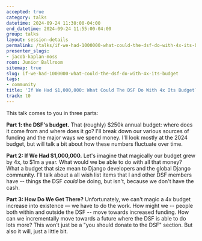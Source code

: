 ```yaml
---
accepted: true
category: talks
datetime: 2024-09-24 11:30:00-04:00
end_datetime: 2024-09-24 11:55:00-04:00
group: talks
layout: session-details
permalink: /talks/if-we-had-1000000-what-could-the-dsf-do-with-4x-its-budget/
presenter_slugs:
- jacob-kaplan-moss
room: Junior Ballroom
sitemap: true
slug: if-we-had-1000000-what-could-the-dsf-do-with-4x-its-budget
tags:
- community
title: 'If We Had $1,000,000: What Could The DSF Do With 4x Its Budget?'
track: t0
---
```


This talk comes to you in three parts:

**Part 1: the DSF's budget.** That (roughly) $250k annual budget: where does it come from and where does it go? I'll break down our various sources of funding and the major ways we spend money. I'll look mostly at the 2024 budget, but will talk a bit about how these numbers fluctuate over time.

**Part 2: If We Had $1,000,000.** Let's imagine that magically our budget grew by 4x, to $1m a year. What would we be able to do with all that money? What a budget that size mean to Django developers and the global Django community. I'll talk about a all wish list items that I and other DSF members have -- things the DSF _could_ be doing, but isn't, because we don't have the cash.

**Part 3: How Do We Get There?** Unfortunately, we can't magic a 4x budget increase into existence — we have to do the work. How might we -- people both within and outside the DSF -- move towards increased funding. How can we incrementally move towards a future where the DSF is able to do lots more? This won't just be a "you should donate to the DSF" section. But also it will, just a little bit.